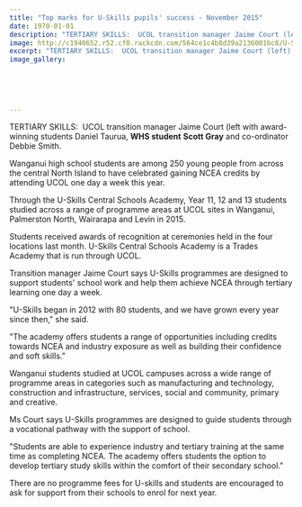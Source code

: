 ```yaml
---
title: "Top marks for U-Skills pupils' success - November 2015"
date: 1970-01-01
description: "TERTIARY SKILLS:  UCOL transition manager Jaime Court (left with award-winning students Daniel Taurua, WHS student Scott Gray and co-ordinator Debbie Smith, Wanganui Chronicle article on 16/11/15..."
image: http://c1940652.r52.cf0.rackcdn.com/564ce1c4b8d39a2136001bc8/U-Skills-top-marks.Scott-Gray.jpg
excerpt: "TERTIARY SKILLS:  UCOL transition manager Jaime Court (left) with award-winning students Daniel Taurua, WHS student Scott Gray and co-ordinator Debbie Smith, Wanganui Chronicle article on 16/11/15..."
image_gallery:
    
    
    
    
    
---
```


<p>TERTIARY SKILLS: &nbsp;UCOL transition manager Jaime Court (left with award-winning students Daniel Taurua, <strong>WHS student</strong> <strong>Scott Gray</strong> and co-ordinator Debbie Smith.</p>
<p>Wanganui high school students are among 250 young people from across the central North Island to have celebrated gaining NCEA credits by attending UCOL one day a week this year.</p>
<p>Through the U-Skills Central Schools Academy, Year 11, 12 and 13 students studied across a range of programme areas at UCOL sites in Wanganui, Palmerston North, Wairarapa and Levin in 2015.</p>
<p>Students received awards of recognition at ceremonies held in the four locations last month. U-Skills Central Schools Academy is a Trades Academy that is run through UCOL.</p>
<p>Transition manager Jaime Court says U-Skills programmes are designed to support students' school work and help them achieve NCEA through tertiary learning one day a week.</p>
<p>"U-Skills began in 2012 with 80 students, and we have grown every year since then," she said.</p>
<p>"The academy offers students a range of opportunities including credits towards NCEA and industry exposure as well as building their confidence and soft skills."</p>
<p>Wanganui students studied at UCOL campuses across a wide range of programme areas in categories such as manufacturing and technology, construction and infrastructure, services, social and community, primary and creative.</p>
<p>Ms Court says U-Skills programmes are designed to guide students through a vocational pathway with the support of school.</p>
<p>"Students are able to experience industry and tertiary training at the same time as completing NCEA. The academy offers students the option to develop tertiary study skills within the comfort of their secondary school."</p>
<p>There are no programme fees for U-skills and students are encouraged to ask for support from their schools to enrol for next year.</p>

